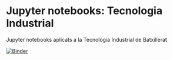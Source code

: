 # Jupyter notebooks: Tecnologia Industrial
Jupyter notebooks aplicats a la Tecnologia Industrial de Batxillerat   

[![Binder](https://mybinder.org/badge_logo.svg)](https://mybinder.org/v2/gh/jorts64/Tecnologia-Industrial---Jupyter/master?filepath=index.ipynb)

